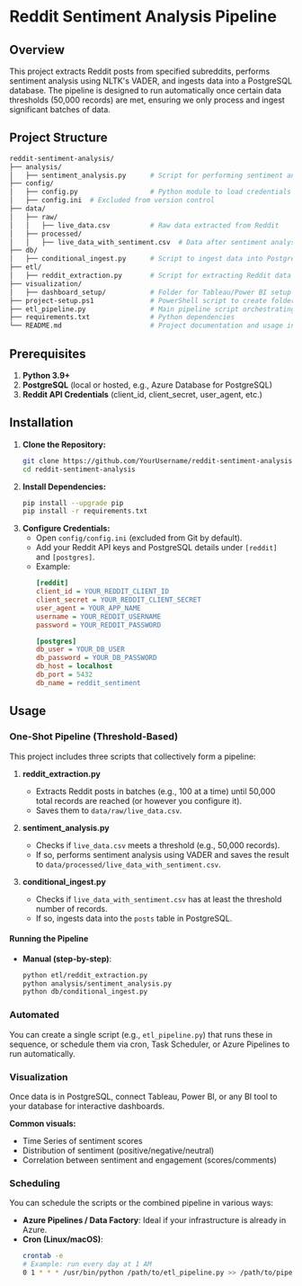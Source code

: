 # Reddit Sentiment Analysis Pipeline

## Overview
This project extracts Reddit posts from specified subreddits, performs sentiment analysis using NLTK's VADER, and ingests data into a PostgreSQL database. The pipeline is designed to run automatically once certain data thresholds (50,000 records) are met, ensuring we only process and ingest significant batches of data.

## Project Structure
```bash
reddit-sentiment-analysis/
├── analysis/
│   ├── sentiment_analysis.py      # Script for performing sentiment analysis on extracted data
├── config/
│   ├── config.py                  # Python module to load credentials from config.ini
│   ├── config.ini  # Excluded from version control
├── data/
│   ├── raw/
│   │   ├── live_data.csv          # Raw data extracted from Reddit
│   ├── processed/
│   │   ├── live_data_with_sentiment.csv  # Data after sentiment analysis
├── db/
│   ├── conditional_ingest.py      # Script to ingest data into PostgreSQL only after a threshold is reached
├── etl/
│   ├── reddit_extraction.py       # Script for extracting Reddit data (e.g., using PRAW)
├── visualization/
│   ├── dashboard_setup/           # Folder for Tableau/Power BI setup or other dashboard configurations
├── project-setup.ps1              # PowerShell script to create folder structure
├── etl_pipeline.py                # Main pipeline script orchestrating extraction → analysis → ingestion
├── requirements.txt               # Python dependencies
└── README.md                      # Project documentation and usage instructions
```


## Prerequisites
1. **Python 3.9+**
2. **PostgreSQL** (local or hosted, e.g., Azure Database for PostgreSQL)
3. **Reddit API Credentials** (client_id, client_secret, user_agent, etc.)

## Installation

1. **Clone the Repository:**
   ```bash
   git clone https://github.com/YourUsername/reddit-sentiment-analysis.git
   cd reddit-sentiment-analysis

2. **Install Dependencies:**
    ```bash
    pip install --upgrade pip
    pip install -r requirements.txt

3. **Configure Credentials:**
   - Open `config/config.ini` (excluded from Git by default).
   - Add your Reddit API keys and PostgreSQL details under `[reddit]` and `[postgres]`.
   - Example:
     ```ini
     [reddit]
     client_id = YOUR_REDDIT_CLIENT_ID
     client_secret = YOUR_REDDIT_CLIENT_SECRET
     user_agent = YOUR_APP_NAME
     username = YOUR_REDDIT_USERNAME
     password = YOUR_REDDIT_PASSWORD

     [postgres]
     db_user = YOUR_DB_USER
     db_password = YOUR_DB_PASSWORD
     db_host = localhost
     db_port = 5432
     db_name = reddit_sentiment
     ```

## Usage

### One-Shot Pipeline (Threshold-Based)
This project includes three scripts that collectively form a pipeline:

1. **reddit_extraction.py**  
   - Extracts Reddit posts in batches (e.g., 100 at a time) until 50,000 total records are reached (or however you configure it).
   - Saves them to `data/raw/live_data.csv`.

2. **sentiment_analysis.py**  
   - Checks if `live_data.csv` meets a threshold (e.g., 50,000 records).
   - If so, performs sentiment analysis using VADER and saves the result to `data/processed/live_data_with_sentiment.csv`.

3. **conditional_ingest.py**  
   - Checks if `live_data_with_sentiment.csv` has at least the threshold number of records.
   - If so, ingests data into the `posts` table in PostgreSQL.

#### Running the Pipeline
- **Manual (step-by-step)**:
  ```bash
  python etl/reddit_extraction.py
  python analysis/sentiment_analysis.py
  python db/conditional_ingest.py

### Automated
You can create a single script (e.g., `etl_pipeline.py`) that runs these in sequence, or schedule them via cron, Task Scheduler, or Azure Pipelines to run automatically.

### Visualization
Once data is in PostgreSQL, connect Tableau, Power BI, or any BI tool to your database for interactive dashboards.

**Common visuals:**
- Time Series of sentiment scores
- Distribution of sentiment (positive/negative/neutral)
- Correlation between sentiment and engagement (scores/comments)

### Scheduling
You can schedule the scripts or the combined pipeline in various ways:

- **Azure Pipelines / Data Factory**: Ideal if your infrastructure is already in Azure.
- **Cron (Linux/macOS)**:
  ```bash
  crontab -e
  # Example: run every day at 1 AM
  0 1 * * * /usr/bin/python /path/to/etl_pipeline.py >> /path/to/pipeline.log 2>&1

